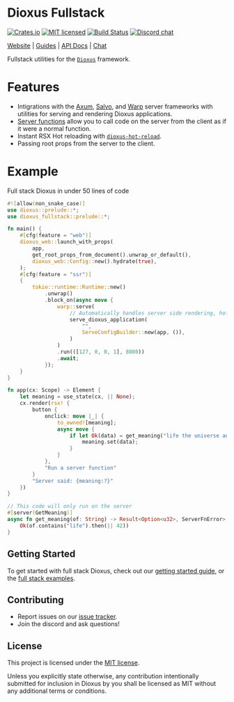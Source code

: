 # Dioxus Fullstack

[![Crates.io][crates-badge]][crates-url]
[![MIT licensed][mit-badge]][mit-url]
[![Build Status][actions-badge]][actions-url]
[![Discord chat][discord-badge]][discord-url]

[crates-badge]: https://img.shields.io/crates/v/dioxus-fullstack.svg
[crates-url]: https://crates.io/crates/dioxus-fullstack
[mit-badge]: https://img.shields.io/badge/license-MIT-blue.svg
[mit-url]: https://github.com/dioxuslabs/dioxus/blob/master/LICENSE
[actions-badge]: https://github.com/dioxuslabs/dioxus/actions/workflows/main.yml/badge.svg
[actions-url]: https://github.com/dioxuslabs/dioxus/actions?query=workflow%3ACI+branch%3Amaster
[discord-badge]: https://img.shields.io/discord/899851952891002890.svg?logo=discord&style=flat-square
[discord-url]: https://discord.gg/XgGxMSkvUM

[Website](https://dioxuslabs.com) |
[Guides](https://dioxuslabs.com/learn/0.4/) |
[API Docs](https://docs.rs/dioxus-fullstack/latest/dioxus_sever) |
[Chat](https://discord.gg/XgGxMSkvUM)

Fullstack utilities for the [`Dioxus`](https://dioxuslabs.com) framework.

# Features

- Intigrations with the [Axum](https::/docs.rs/dioxus-fullstack/latest/dixous_server/axum_adapter/index.html), [Salvo](https::/docs.rs/dioxus-fullstack/latest/dixous_server/salvo_adapter/index.html), and [Warp](https::/docs.rs/dioxus-fullstack/latest/dixous_server/warp_adapter/index.html) server frameworks with utilities for serving and rendering Dioxus applications.
- [Server functions](https::/docs.rs/dioxus-fullstack/latest/dixous_server/prelude/attr.server.html) allow you to call code on the server from the client as if it were a normal function.
- Instant RSX Hot reloading with [`dioxus-hot-reload`](https://crates.io/crates/dioxus-hot-reload).
- Passing root props from the server to the client.

# Example

Full stack Dioxus in under 50 lines of code

```rust
#![allow(non_snake_case)]
use dioxus::prelude::*;
use dioxus_fullstack::prelude::*;

fn main() {
    #[cfg(feature = "web")]
    dioxus_web::launch_with_props(
        app,
        get_root_props_from_document().unwrap_or_default(),
        dioxus_web::Config::new().hydrate(true),
    );
    #[cfg(feature = "ssr")]
    {
        tokio::runtime::Runtime::new()
            .unwrap()
            .block_on(async move {
                warp::serve(
                    // Automatically handles server side rendering, hot reloading intigration, and hosting server functions
                    serve_dioxus_application(
                        "",
                        ServeConfigBuilder::new(app, ()),
                    )
                )
                .run(([127, 0, 0, 1], 8080))
                .await;
            });
    }
}

fn app(cx: Scope) -> Element {
    let meaning = use_state(cx, || None);
    cx.render(rsx! {
        button {
            onclick: move |_| {
                to_owned![meaning];
                async move {
                    if let Ok(data) = get_meaning("life the universe and everything".into()).await {
                        meaning.set(data);
                    }
                }
            },
            "Run a server function"
        }
        "Server said: {meaning:?}"
    })
}

// This code will only run on the server
#[server(GetMeaning)]
async fn get_meaning(of: String) -> Result<Option<u32>, ServerFnError> {
    Ok(of.contains("life").then(|| 42))
}
```

## Getting Started

To get started with full stack Dioxus, check out our [getting started guide](https://dioxuslabs.com/docs/nightly/guide/en/getting_started/ssr.html), or the [full stack examples](https://github.com/DioxusLabs/dioxus/tree/master/packages/fullstack/examples).

## Contributing

- Report issues on our [issue tracker](https://github.com/dioxuslabs/dioxus/issues).
- Join the discord and ask questions!

## License

This project is licensed under the [MIT license].

[mit license]: https://github.com/DioxusLabs/dioxus/blob/master/LICENSE-MIT

Unless you explicitly state otherwise, any contribution intentionally submitted
for inclusion in Dioxus by you shall be licensed as MIT without any additional
terms or conditions.
